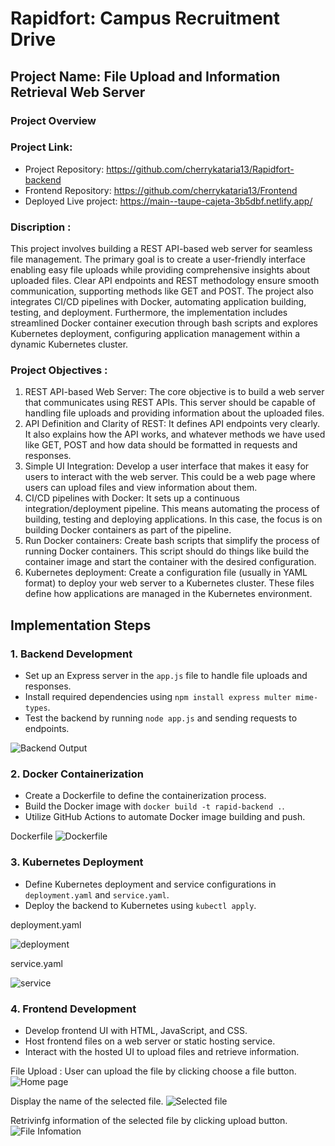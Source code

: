 # Rapidfort: Campus Recruitment Drive
## Project Name: File Upload and Information Retrieval Web Server

### Project Overview

### Project Link: 
- Project Repository: https://github.com/cherrykataria13/Rapidfort-backend
- Frontend Repository: https://github.com/cherrykataria13/Frontend
- Deployed Live project: https://main--taupe-cajeta-3b5dbf.netlify.app/

### Discription : 
This project involves building a REST API-based web server for seamless file management. The primary goal is to create a user-friendly interface enabling easy file uploads while providing comprehensive insights about uploaded files. Clear API endpoints and REST methodology ensure smooth communication, supporting methods like GET and POST. The project also integrates CI/CD pipelines with Docker, automating application building, testing, and deployment. Furthermore, the implementation includes streamlined Docker container execution through bash scripts and explores Kubernetes deployment, configuring application management within a dynamic Kubernetes cluster.


### Project Objectives :
1.	REST API-based Web Server: The core objective is to build a web server that communicates using REST APIs. This server should be capable of handling file uploads and providing information about the uploaded files.
2.	API Definition and Clarity of REST: It defines API endpoints very clearly. It also explains how the API works, and whatever methods we have used like GET, POST and how data should be formatted in requests and responses.
3.	Simple UI Integration: Develop a user interface that makes it easy for users to interact with the web server. This could be a web page where users can upload files and view information about them.
4.	CI/CD pipelines with Docker: It sets up a continuous integration/deployment pipeline. This means automating the process of building, testing and deploying applications. In this case, the focus is on building Docker containers as part of the pipeline.
5.	Run Docker containers: Create bash scripts that simplify the process of running Docker containers. This script should do things like build the container image and start the container with the desired configuration.
6.	Kubernetes deployment: Create a configuration file (usually in YAML format) to deploy your web server to a Kubernetes cluster. These files define how applications are managed in the Kubernetes environment.


## Implementation Steps

### 1. Backend Development

- Set up an Express server in the `app.js` file to handle file uploads and responses.
- Install required dependencies using `npm install express multer mime-types`.
- Test the backend by running `node app.js` and sending requests to endpoints.

![Backend Output](image.png)


### 2. Docker Containerization

- Create a Dockerfile to define the containerization process.
- Build the Docker image with `docker build -t rapid-backend .`.
- Utilize GitHub Actions to automate Docker image building and push.

Dockerfile
![Dockerfile](image-1.png)


### 3. Kubernetes Deployment

- Define Kubernetes deployment and service configurations in `deployment.yaml` and `service.yaml`.
- Deploy the backend to Kubernetes using `kubectl apply`.

deployment.yaml    

![deployment](image-2.png)

service.yaml    

![service](image-3.png)

### 4. Frontend Development

- Develop frontend UI with HTML, JavaScript, and CSS.
- Host frontend files on a web server or static hosting service.
- Interact with the hosted UI to upload files and retrieve information.

File Upload : User can upload the file by clicking choose a file button.
![Home page](image-4.png)

Display the name of the selected file.
![Selected file](image-5.png)

Retrivinfg information of the selected file by clicking upload button.
![File Infomation](image-6.png)

